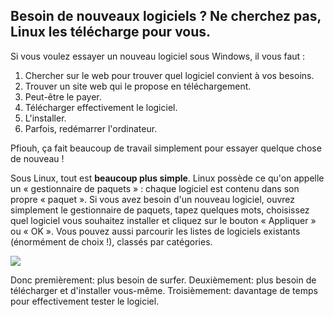 <?php require("../../entete.php"); ?> <?php require("../../base.php"); ?>

<div id="corps">

<h2>Besoin de nouveaux logiciels ? Ne cherchez pas, Linux les 
télécharge pour vous.</h2>

<p>Si vous voulez essayer un nouveau logiciel sous Windows, il vous faut :</p>

<ol>
<li>Chercher sur le web pour trouver quel logiciel convient à vos 
besoins.</li>
<li>Trouver un site web qui le propose en téléchargement.</li>
<li>Peut-être le payer.</li>
<li>Télécharger effectivement le logiciel.</li>
<li>L'installer.</li>
<li>Parfois, redémarrer l'ordinateur.</li>
</ol>

<p>Pfiouh, ça fait beaucoup de travail simplement pour essayer quelque 
chose de nouveau !</p>

<p>Sous Linux, tout est <b>beaucoup plus simple</b>. Linux possède ce 
qu'on appelle un « gestionnaire de paquets » : chaque logiciel est 
contenu dans son propre « paquet ». Si vous avez besoin d'un nouveau 
logiciel, ouvrez simplement le gestionnaire de paquets, tapez quelques 
mots, choisissez quel logiciel vous souhaitez installer et cliquez sur 
le bouton « Appliquer » ou « OK ». Vous pouvez aussi parcourir les 
listes de logiciels existants (énormément de choix !), classés par 
catégories.</p>

<img src="Images/synaptic.png" />

<p>Donc premièrement: plus besoin de surfer. Deuxièmement: plus besoin 
de télécharger et d'installer vous-même. Troisièmement: davantage de 
temps pour effectivement tester le logiciel.</p>

</div>


